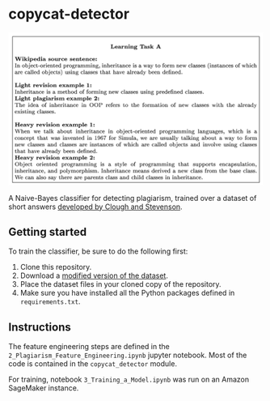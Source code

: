 # copycat-detector

![love_island_new_roster](https://github.com/cptanalatriste/copycat-detector/blob/master/notebook_ims/plag_example.png?raw=true)

A Naive-Bayes classifier for detecting plagiarism, trained over a dataset of short answers [developed by Clough and Stevenson](https://link.springer.com/article/10.1007/s10579-009-9112-1).

## Getting started
To train the classifier, be sure to do the following first:

1. Clone this repository.
2. Download a [modified version of the dataset](https://s3.amazonaws.com/video.udacity-data.com/topher/2019/January/5c4147f9_data/data.zip). 
3. Place the dataset files in your cloned copy of the repository.
4. Make sure you have installed all the Python packages defined in `requirements.txt`.

## Instructions
The feature engineering steps are defined in the `2_Plagiarism_Feature_Engineering.ipynb` jupyter notebook.
Most of the code is contained in the `copycat_detector` module.

For training, notebook `3_Training_a_Model.ipynb` was run on an Amazon SageMaker instance.

